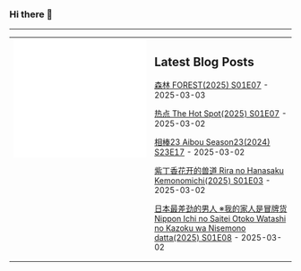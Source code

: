 ### Hi there 👋

<!--
**etng/etng** is a ✨ _special_ ✨ repository because its `README.md` (this file) appears on your GitHub profile.

Here are some ideas to get you started:

- 🔭 I’m currently working on ...
- 🌱 I’m currently learning ...
- 👯 I’m looking to collaborate on ...
- 🤔 I’m looking for help with ...
- 💬 Ask me about ...
- 📫 How to reach me: ...
- 😄 Pronouns: ...
- ⚡ Fun fact: ...
-->


---

<table>
<tr>
<td valign="top" width="50%">
<img src="metrics.svg" alt="Metric" />
</td>
<td valign="top" width="50%">

## Latest Blog Posts
<!-- blog start -->
[森林 FOREST(2025) S01E07](http://www.fanxinzhui.com/rr/2605#S01E07) - 2025-03-03

[热点 The Hot Spot(2025) S01E07](http://www.fanxinzhui.com/rr/2607#S01E07) - 2025-03-02

[相棒23 Aibou Season23(2024) S23E17](http://www.fanxinzhui.com/rr/2593#S23E17) - 2025-03-02

[紫丁香花开的兽道 Rira no Hanasaku Kemonomichi(2025) S01E03](http://www.fanxinzhui.com/rr/2613#S01E03) - 2025-03-02

[日本最差劲的男人 ※我的家人是冒牌货 Nippon Ichi no Saitei Otoko Watashi no Kazoku wa Nisemono datta(2025) S01E08](http://www.fanxinzhui.com/rr/2601#S01E08) - 2025-03-02
<!-- blog end -->

</td></tr></table>


